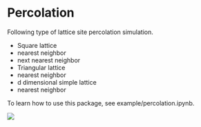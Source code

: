 # Percolation

Following type of lattice site percolation simulation.

 - Square lattice
  - nearest neighbor
  - next nearest neighbor
 - Triangular lattice
  - nearest neighbor
 - d dimensional simple lattice
  - nearest neighbor

To learn how to use this package, see example/percolation.ipynb.

<img src="https://github.com/tkMeitner/Percolation.jl/blob/master/example/cluster.png" align="middle"  />
